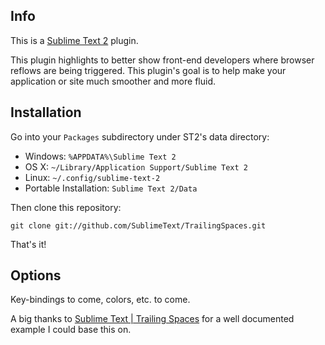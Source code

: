 ## Info

This is a [Sublime Text 2](http://www.sublimetext.com/2) plugin.

This plugin highlights to better show front-end developers where
browser reflows are being triggered. This plugin's goal is to
help make your application or site much smoother and more fluid.

## Installation

Go into your `Packages` subdirectory under ST2's data directory:

* Windows: `%APPDATA%\Sublime Text 2`
* OS X: `~/Library/Application Support/Sublime Text 2`
* Linux: `~/.config/sublime-text-2`
* Portable Installation: `Sublime Text 2/Data`

Then clone this repository:

    git clone git://github.com/SublimeText/TrailingSpaces.git

That's it!

## Options

Key-bindings to come, colors, etc. to come.

A big thanks to [Sublime Text | Trailing Spaces](https://github.com/SublimeText/TrailingSpaces)
for a well documented example I could base this on.